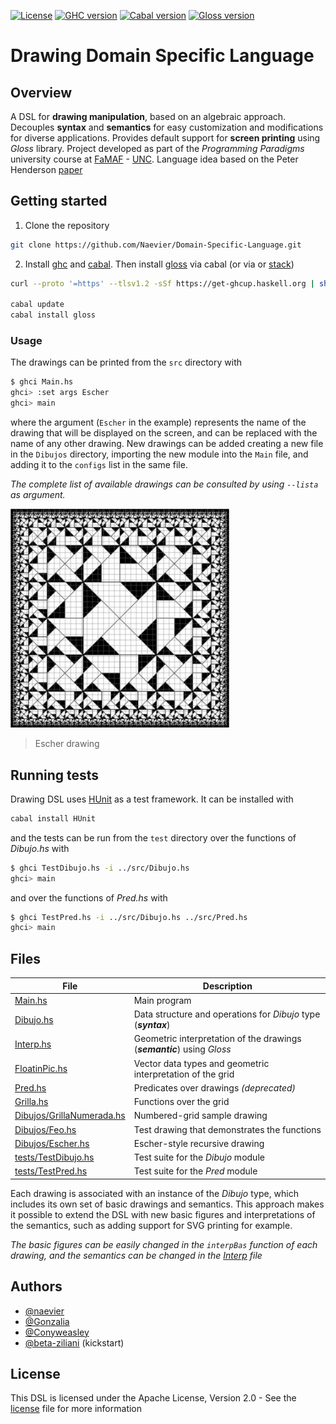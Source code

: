 [![License](https://img.shields.io/static/v1?label=License&style=flat-square&message=Apache-2.0&color=c92d3e&logo=apache)](https://www.apache.org/licenses/LICENSE-2.0)
[![GHC version](https://img.shields.io/static/v1?label=GHC&message=9.0.2&style=flat-square&color=8e4e8b&logo=ghc)](https://www.haskell.org/ghc/)
[![Cabal version](https://img.shields.io/static/v1?label=Cabal&message=3.6.2.0&style=flat-square&color=8e4e8b&logo=cabal)](https://www.haskell.org/cabal/)
[![Gloss version](https://img.shields.io/static/v1?label=Gloss&message=1.13.2.2&style=flat-square&color=FF6600&logo=gloss)](https://hackage.haskell.org/package/gloss)


# Drawing Domain Specific Language

## Overview

A DSL for **drawing manipulation**, based on an algebraic approach. Decouples **syntax** and **semantics** for easy customization and modifications for diverse applications. Provides default support for **screen printing** using _Gloss_ library. Project developed as part of the _Programming Paradigms_ university course at [FaMAF](https://www.famaf.unc.edu.ar/) - [UNC](https://www.unc.edu.ar/). Language idea based on the Peter Henderson [paper](https://cs.famaf.unc.edu.ar/~mpagano/henderson-funcgeo2.pdf)

## Getting started

1) Clone the repository

```bash
git clone https://github.com/Naevier/Domain-Specific-Language.git
```

2) Install [ghc](https://www.haskell.org/ghc/) and [cabal](https://www.haskell.org/cabal/). Then install [gloss](https://hackage.haskell.org/package/gloss) via cabal (or via or [stack](https://docs.haskellstack.org/en/stable/))

```bash
curl --proto '=https' --tlsv1.2 -sSf https://get-ghcup.haskell.org | sh

cabal update
cabal install gloss
```

### Usage

The drawings can be printed from the `src` directory with

```bash
$ ghci Main.hs
ghci> :set args Escher
ghci> main
```

where the argument (`Escher` in the example) represents the name of the drawing that will be displayed on the screen, and can be replaced with the name of any other drawing. New drawings can be added creating a new file in the `Dibujos` directory, importing the new module into the `Main` file, and adding it to the `configs` list in the same file.

_The complete list of available drawings can be consulted by using `--lista` as argument._

<img src=src/Dibujos/escher.png alt="Escher drawing image" width="350"/>

> Escher drawing

## Running tests

Drawing DSL uses [HUnit](https://hackage.haskell.org/package/HUnit) as a test framework. It can be installed with

```bash
cabal install HUnit
```

and the tests can be run from the `test` directory over the functions of _Dibujo.hs_ with

```bash
$ ghci TestDibujo.hs -i ../src/Dibujo.hs
ghci> main
```

and over the functions of _Pred.hs_ with

```bash
$ ghci TestPred.hs -i ../src/Dibujo.hs ../src/Pred.hs
ghci> main
```

## Files

| File                                   | Description                            |
| -----------                            | -----------                            |
| [Main.hs](src/Main.hs)                 | Main program                           |
| [Dibujo.hs](src/Dibujo.hs)             | Data structure and operations for _Dibujo_ type (_**syntax**_)         |
| [Interp.hs](src/Interp.hs)             | Geometric interpretation of the drawings (_**semantic**_) using _Gloss_ |
| [FloatinPic.hs](src/FloatinPic.hs)     | Vector data types and geometric interpretation of the grid       |
| [Pred.hs](src/Pred.hs)                 | Predicates over drawings _(deprecated)_ |
| [Grilla.hs](src/Grilla.hs)             | Functions over the grid                |
| [Dibujos/GrillaNumerada.hs](src/Dibujos/GrillaNumerada.hs)                      | Numbered-grid sample drawing   |
| [Dibujos/Feo.hs](src/Dibujos/Feo.hs)                   | Test drawing that demonstrates the functions          |
| [Dibujos/Escher.hs](src/Dibujos/Escher.hs)             | Escher-style recursive drawing         |
| [tests/TestDibujo.hs](tests/TestDibujo.hs)             | Test suite for the _Dibujo_ module  |
| [tests/TestPred.hs](tests/TestPred.hs)                 | Test suite for the _Pred_ module    |

Each drawing is associated with an instance of the _Dibujo_ type, which includes its own set of basic drawings and semantics.
 This approach makes it possible to extend the DSL with new basic figures and interpretations of the semantics, such as adding support for SVG printing for example.

 _The basic figures can be easily changed in the `interpBas` function of each drawing, and the semantics can be changed in the [Interp](src/Interp.hs) file_

## Authors

- [@naevier](https://github.com/naevier)
- [@Gonzalia](https://github.com/Gonzalia)
- [@Conyweasley](https://github.com/Conyweasley)
- [@beta-ziliani](https://github.com/beta-ziliani) (kickstart)
 
## License

This DSL is licensed under the Apache License, Version 2.0 - See the [license](LICENSE) file for more information
